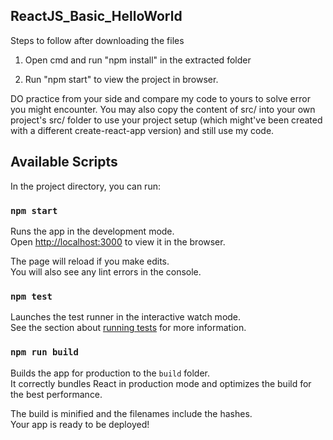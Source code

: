 ## ReactJS_Basic_HelloWorld

Steps to follow after downloading the files

1) Open cmd and run "npm install" in the extracted folder

2) Run "npm start" to view the project in browser.

DO practice from your side and compare my code to yours to solve error you might encounter. 
You may also copy the content of src/ into your own project's src/ folder to use your project setup
 (which might've been created with a different create-react-app version) and still use my code.

## Available Scripts

In the project directory, you can run:

### `npm start`

Runs the app in the development mode.<br>
Open [http://localhost:3000](http://localhost:3000) to view it in the browser.

The page will reload if you make edits.<br>
You will also see any lint errors in the console.

### `npm test`

Launches the test runner in the interactive watch mode.<br>
See the section about [running tests](https://facebook.github.io/create-react-app/docs/running-tests) for more information.

### `npm run build`

Builds the app for production to the `build` folder.<br>
It correctly bundles React in production mode and optimizes the build for the best performance.

The build is minified and the filenames include the hashes.<br>
Your app is ready to be deployed!

